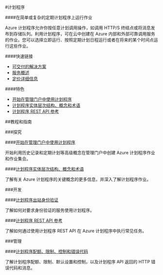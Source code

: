 ﻿
<properties linkid="scheduler" urlDisplayName="Windows Azure scheduler" pageTitle="计划程序 - Azure 微软云" metaKeywords="scheduler,计划任务,计划程序配额,限制,设置,控制,计划程序API,HTTP 错误代码,消息" description="在简单或复杂的定期计划程序上运行作业。Azure 计划程序允许你按任意计划调用操作，如调用 HTTP/S 终结点或将消息发布到存储队列。利用计划程序，可在云中创建在 Azure 内部和外部可靠调用服务的作业。您可以选择立即运行、按照定期计划日程运行或者在将来的某个时间点运行这些作业。" metaCanonical="" services="scheduler" documentationCenter="Services" title="Run jobs on simple or complex recurring schedules" authors="" solutions="" manager="" editor="Eric Chen" />
<tags ms.service="scheduler"
    ms.date=""
    wacn.date="06/29/2015"
    />

#计划程序

####在简单或复杂的定期计划程序上运行作业

Azure 计划程序允许你按任意计划调用操作，如调用 HTTP/S 终结点或将消息发布到存储队列。利用计划程序，可在云中创建在 Azure 内部和外部可靠调用服务的作业。您可以选择立即运行、按照定期计划日程运行或者在将来的某个时间点运行这些作业。

####快速链接

-   [可交付的解决方案](/solutions/web)
-   [服务概述](/home/features/scheduler)
-   [定价详细信息](/home/features/scheduler/#price)


####特色

-   [开始在管理门户中使用计划程序](https://msdn.microsoft.com/zh-CN/library/zh-cn/azure/dn479785.aspx)
-   [计划程序实体层次结构、概念和术语](http://msdn.microsoft.com/zh-cn/library/windowsazure/dn528941.aspx)
-   [计划程序 REST API 参考](http://msdn.microsoft.com/zh-cn/library/windowsazure/dn528946.aspx)

##教程和指南

###探究

####[开始在管理门户中使用计划程序](https://msdn.microsoft.com/zh-CN/library/zh-cn/azure/dn479785.aspx)

开始利用历史记录和定期计划等高级概念在管理门户中创建 Azure 计划程序作业和作业集合。

####[计划程序实体层次结构、概念和术语](http://msdn.microsoft.com/zh-cn/library/windowsazure/dn528941.aspx)

了解有关 Azure 计划程序的关键概念的更多信息，并深入了解计划程序作业。

###开发

####[计划程序出站身份验证](http://msdn.microsoft.com/zh-cn/library/azure/dn864828.aspx)

了解如何对要求身份验证的服务使用计划程序。

####[计划程序 REST API 参考](http://msdn.microsoft.com/zh-cn/library/windowsazure/dn528946.aspx)

了解如何通过使用计划程序 REST API 在 Azure 计划程序中执行常见任务。

###管理

####[计划程序配额、限制、控制和错误代码](http://msdn.microsoft.com/zh-cn/library/windowsazure/dn479786.aspx)

了解计划程序配额、限制、默认设置和控制，以及计划程序 API 返回的 HTTP 错误代码和消息。



